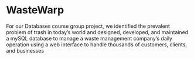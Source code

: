 # WasteWarp

For our Databases course group project, we identified the prevalent problem of trash in today’s world and designed, developed, and maintained a mySQL database to manage a waste management company’s daily operation using a web interface to handle thousands of customers, clients, and businesses
